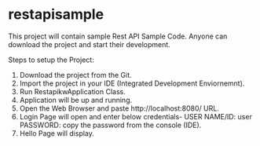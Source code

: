 # restapisample
This project will contain sample Rest API Sample Code. Anyone can download the project and start their development.

Steps to setup the Project:

1. Download the project from the Git.
2. Import the project in your IDE (Integrated Development Enviornemnt).
3. Run RestapikwApplication Class.
4. Application will be up and running.
5. Open the Web Browser and paste http://localhost:8080/ URL.
6. Login Page will open and enter below credentials-
  USER NAME/ID: user
  PASSWORD: copy the password from the console (IDE).
7. Hello Page will display.


